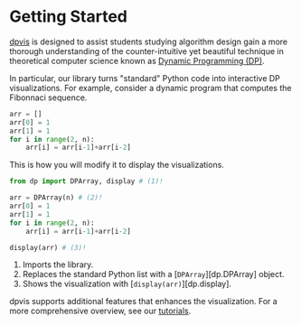 # Getting Started

[dpvis](https://github.com/itsdawei/dpvis/) is designed to assist students studying algorithm design gain
a more thorough understanding of the counter-intuitive yet beautiful technique
in theoretical computer science known as [Dynamic Programming
(DP)](https://en.wikipedia.org/wiki/Dynamic_programming).

In particular, our library turns "standard" Python code into interactive DP
visualizations. For example, consider a dynamic program that computes the
Fibonnaci sequence.

```python linenums="1"
arr = []
arr[0] = 1
arr[1] = 1
for i in range(2, n):
    arr[i] = arr[i-1]+arr[i-2]
```

This is how you will modify it to display the visualizations.

```python linenums="1" hl_lines="1 3 9"
from dp import DPArray, display # (1)!

arr = DPArray(n) # (2)!
arr[0] = 1
arr[1] = 1
for i in range(2, n):
    arr[i] = arr[i-1]+arr[i-2]

display(arr) # (3)!
```

1. Imports the library.
2. Replaces the standard Python list with a [`DPArray`][dp.DPArray] object.
3. Shows the visualization with [`display(arr)`][dp.display].

dpvis supports additional features that enhances the visualization.
For a more comprehensive overview, see our [tutorials](examples/index.md).
